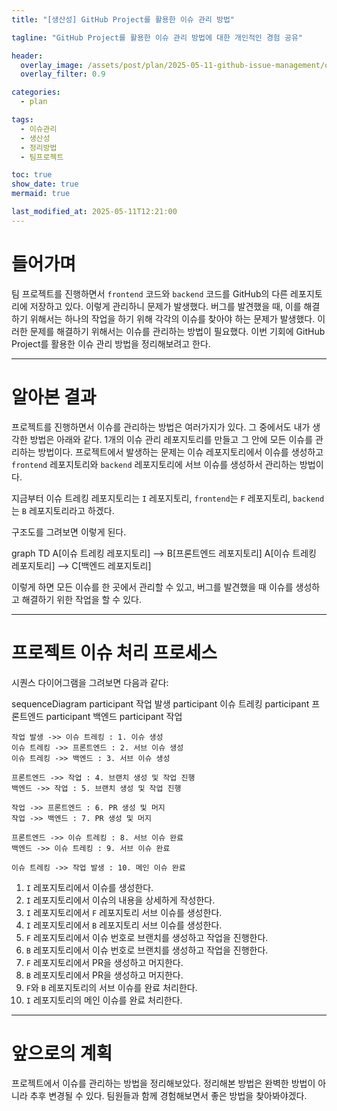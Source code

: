 ```yaml
---
title: "[생산성] GitHub Project를 활용한 이슈 관리 방법"

tagline: "GitHub Project를 활용한 이슈 관리 방법에 대한 개인적인 경험 공유"

header:
  overlay_image: /assets/post/plan/2025-05-11-github-issue-management/overlay.png
  overlay_filter: 0.9

categories:
  - plan

tags:
  - 이슈관리
  - 생산성
  - 정리방법
  - 팀프로젝트

toc: true
show_date: true
mermaid: true

last_modified_at: 2025-05-11T12:21:00
---
```


# 들어가며

팀 프로젝트를 진행하면서 `frontend` 코드와 `backend` 코드를 GitHub의 다른 레포지토리에 저장하고 있다. 이렇게 관리하니 문제가 발생했다. 버그를 발견했을 때, 이를 해결하기 위해서는 하나의 작업을 하기 위해 각각의 이슈를 찾아야 하는 문제가 발생했다. 이러한 문제를 해결하기 위해서는 이슈를 관리하는 방법이 필요했다. 이번 기회에 GitHub Project를 활용한 이슈 관리 방법을 정리해보려고 한다.

---

# 알아본 결과
프로젝트를 진행하면서 이슈를 관리하는 방법은 여러가지가 있다. 그 중에서도 내가 생각한 방법은 아래와 같다. 1개의 이슈 관리 레포지토리를 만들고 그 안에 모든 이슈를 관리하는 방법이다. 프로젝트에서 발생하는 문제는 이슈 레포지토리에서 이슈를 생성하고 `frontend` 레포지토리와 `backend` 레포지토리에 서브 이슈를 생성하서 관리하는 방법이다.

지금부터 이슈 트레킹 레포지토리는 `I` 레포지토리, `frontend`는 `F` 레포지토리, `backend`는 `B` 레포지토리라고 하겠다.

구조도를 그려보면 이렇게 된다.

<div class="mermaid mermaid-center">
graph TD
    A[이슈 트레킹 레포지토리] --> B[프론트엔드 레포지토리]
    A[이슈 트레킹 레포지토리] --> C[백엔드 레포지토리]
</div>

이렇게 하면 모든 이슈를 한 곳에서 관리할 수 있고, 버그를 발견했을 때 이슈를 생성하고 해결하기 위한 작업을 할 수 있다.

---

# 프로젝트 이슈 처리 프로세스

시퀀스 다이어그램을 그려보면 다음과 같다:

<div class="mermaid mermaid-center">
sequenceDiagram
    participant 작업 발생
    participant 이슈 트레킹
    participant 프론트엔드
    participant 백엔드
    participant 작업

    작업 발생 ->> 이슈 트레킹 : 1. 이슈 생성
    이슈 트레킹 ->> 프론트엔드 : 2. 서브 이슈 생성
    이슈 트레킹 ->> 백엔드 : 3. 서브 이슈 생성

    프론트엔드 ->> 작업 : 4. 브랜치 생성 및 작업 진행
    백엔드 ->> 작업 : 5. 브랜치 생성 및 작업 진행

    작업 ->> 프론트엔드 : 6. PR 생성 및 머지
    작업 ->> 백엔드 : 7. PR 생성 및 머지

    프론트엔드 ->> 이슈 트레킹 : 8. 서브 이슈 완료
    백엔드 ->> 이슈 트레킹 : 9. 서브 이슈 완료

    이슈 트레킹 ->> 작업 발생 : 10. 메인 이슈 완료
</div>

1. `I` 레포지토리에서 이슈를 생성한다.
2. `I` 레포지토리에서 이슈의 내용을 상세하게 작성한다.
3. `I` 레포지토리에서 `F` 레포지토리 서브 이슈를 생성한다.
4. `I` 레포지토리에서 `B` 레포지토리 서브 이슈를 생성한다.
5. `F` 레포지토리에서 이슈 번호로 브랜치를 생성하고 작업을 진행한다.
6. `B` 레포지토리에서 이슈 번호로 브랜치를 생성하고 작업을 진행한다.
7. `F` 레포지토리에서 PR을 생성하고 머지한다.
8. `B` 레포지토리에서 PR을 생성하고 머지한다.
9. `F`와 `B` 레포지토리의 서브 이슈를 완료 처리한다.
10. `I` 레포지토리의 메인 이슈를 완료 처리한다.

---

# 앞으로의 계획

프로젝트에서 이슈를 관리하는 방법을 정리해보았다. 정리해본 방법은 완벽한 방법이 아니라 추후 변경될 수 있다. 팀원들과 함께 경험해보면서 좋은 방법을 찾아봐야겠다.